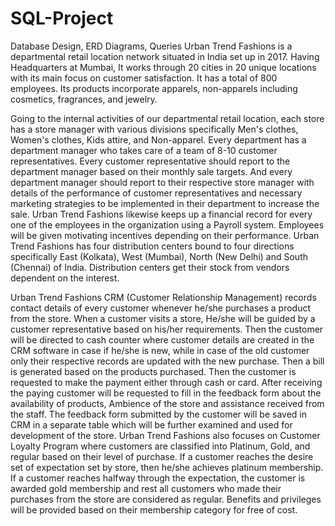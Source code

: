 # SQL-Project
Database Design, ERD Diagrams, Queries Urban Trend Fashions is a departmental retail location network situated in India set up in 2017. Having Headquarters at Mumbai, It works through 20 cities in 20 unique locations with its main focus on customer satisfaction. It has a total of 800 employees. Its products incorporate apparels, non-apparels including cosmetics, fragrances, and jewelry.

Going to the internal activities of our departmental retail location, each store has a store manager with various divisions specifically Men's clothes, Women's clothes, Kids attire, and Non-apparel. Every department has a department manager who takes care of a team of 8-10 customer representatives. Every customer representative should report to the department manager based on their monthly sale targets. And every department manager should report to their respective store manager with details of the performance of customer representatives and necessary marketing strategies to be implemented in their department to increase the sale. Urban Trend Fashions likewise keeps up a financial record for every one of the employees in the organization using a Payroll system. Employees will be given motivating incentives depending on their performance. Urban Trend Fashions has four distribution centers bound to four directions specifically East (Kolkata), West (Mumbai), North (New Delhi) and South (Chennai) of India. Distribution centers get their stock from vendors dependent on the interest.

Urban Trend Fashions CRM (Customer Relationship Management) records contact details of every customer whenever he/she purchases a product from the store. When a customer visits a store, He/she will be guided by a customer representative based on his/her requirements. Then the customer will be directed to cash counter where customer details are created in the CRM software in case if he/she is new, while in case of the old customer only their respective records are updated with the new purchase. Then a bill is generated based on the products purchased. Then the customer is requested to make the payment either through cash or card. After receiving the paying customer will be requested to fill in the feedback form about the availability of products, Ambience of the store and assistance received from the staff. The feedback form submitted by the customer will be saved in CRM in a separate table which will be further examined and used for development of the store. Urban Trend Fashions also focuses on Customer Loyalty Program where customers are classified into Platinum, Gold, and regular based on their level of purchase. If a customer reaches the desire set of expectation set by store, then he/she achieves platinum membership. If a customer reaches halfway through the expectation, the customer is awarded gold membership and rest all customers who made their purchases from the store are considered as regular. Benefits and privileges will be provided based on their membership category for free of cost.
